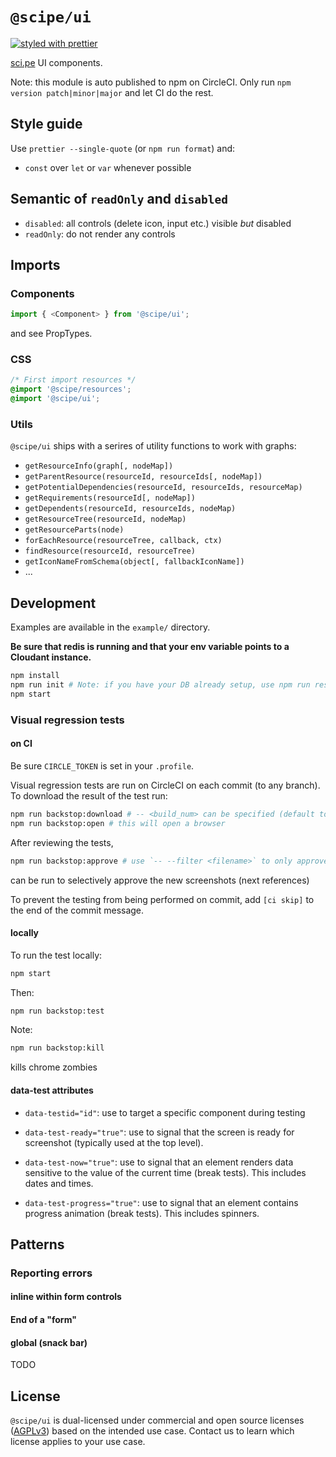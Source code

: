 # `@scipe/ui`

[![styled with prettier](https://img.shields.io/badge/styled_with-prettier-ff69b4.svg)](https://github.com/prettier/prettier)

[sci.pe](https://sci.pe) UI components.

Note: this module is auto published to npm on CircleCI. Only run `npm version
patch|minor|major` and let CI do the rest.

## Style guide

Use `prettier --single-quote` (or `npm run format`) and:
- `const` over `let` or `var` whenever possible

## Semantic of `readOnly` and `disabled`

- `disabled`: all controls (delete icon, input etc.) visible _but_ disabled
- `readOnly`: do not render any controls

## Imports

### Components

```js
import { <Component> } from '@scipe/ui';
```

and see PropTypes.

### CSS

```css
/* First import resources */
@import '@scipe/resources';
@import '@scipe/ui';
```

### Utils

`@scipe/ui` ships with a serires of utility functions to work with graphs:

- `getResourceInfo(graph[, nodeMap])`
- `getParentResource(resourceId, resourceIds[, nodeMap])`
- `getPotentialDependencies(resourceId, resourceIds, resourceMap)`
- `getRequirements(resourceId[, nodeMap])`
- `getDependents(resourceId, resourceIds, nodeMap)`
- `getResourceTree(resourceId, nodeMap)`
- `getResourceParts(node)`
- `forEachResource(resourceTree, callback, ctx)`
- `findResource(resourceId, resourceTree)`
- `getIconNameFromSchema(object[, fallbackIconName])`
- ...

## Development

Examples are available in the `example/` directory.

**Be sure that redis is running and that your env variable points to a Cloudant instance.**

```sh
npm install
npm run init # Note: if you have your DB already setup, use npm run reset (will delete _users) or npm run seed instead (might conflict if you have users)
npm start
```

### Visual regression tests

#### on CI

Be sure `CIRCLE_TOKEN` is set in your `.profile`.

Visual regression tests are run on CircleCI on each commit (to any branch).
To download the result of the test run:

```sh
npm run backstop:download # -- <build_num> can be specified (default to `latest`)
npm run backstop:open # this will open a browser
```

After reviewing the tests,

```sh
npm run backstop:approve # use `-- --filter <filename>` to only approve specific images
```
can be run to selectively approve the new screenshots (next references)


To prevent the testing from being performed on commit, add `[ci skip]` to the end of the commit message.

#### locally

To run the test locally:

```sh
npm start
```

Then:

```sh
npm run backstop:test
```

Note:

```sh
npm run backstop:kill
```

kills chrome zombies


#### data-test attributes


- `data-testid="id"`: use to target a specific component during testing

- `data-test-ready="true"`: use to signal that the screen is ready for
  screenshot (typically used at the top level).

- `data-test-now="true"`: use to signal that an element renders data sensitive
  to the value of the current time (break tests). This includes dates and times.

- `data-test-progress="true"`: use to signal that an element contains progress
  animation (break tests). This includes spinners.


## Patterns

### Reporting errors

#### inline within form controls

<PaperInput error={err} />

#### End of a "form"

<ControlPanel error={err} />

#### global (snack bar)

TODO


## License

`@scipe/ui` is dual-licensed under commercial and open source licenses
([AGPLv3](https://www.gnu.org/licenses/agpl-3.0.en.html)) based on the intended
use case. Contact us to learn which license applies to your use case.
